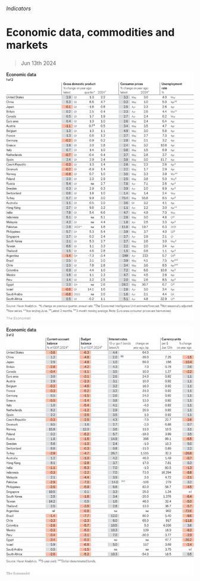###### Indicators

# Economic data, commodities and markets 

#####  

> Jun 13th 2024 

![image](images/20240615_INT101.png) 


![image](images/20240615_INT102.png) 


